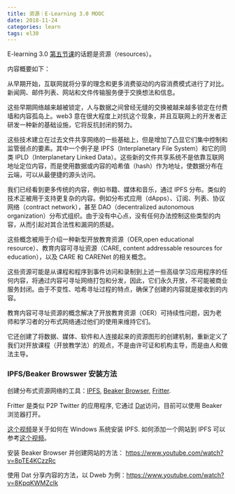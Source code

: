 ```yaml
---
title: 资源｜E-Learning 3.0 MOOC
date: 2018-11-24
categories: learn
tags: el30
---
```


E-learning 3.0 [第五节课](https://el30.mooc.ca/cgi-bin/page.cgi?module=9)的话题是资源（resources）。

内容概要如下：

从早期开始，互联网就将分享的理念和更多消费驱动的内容消费模式进行了对比。新闻网、邮件列表、网站和文件传输服务便于交换想法和信息。

这些早期网络越来越被锁定，人与数据之间曾经无缝的交换被越来越多锁定在付费墙和内容孤岛上。web3 意在很大程度上对抗这个现象，并且互联网上的开发者正研发一种新的基础设施，它将反抗封闭的努力。

这些技术建立在过去文件共享网络的一些基础上，但是增加了凸显它们集中控制和监管弱点的要素。其中一个例子是 IPFS（Interplanetary File System）和它的同类 IPLD（Interplanetary Linked Data）。这些新的文件共享系统不是依靠互联网地址定位内容，而是使用数据或内容的哈希值（hash）作为地址，使数据分布在云端，可以从最便捷的源头访问。

我们已经看到更多传统的内容，例如书籍、媒体和音乐，通过 IPFS 分布。类似的技术正被用于支持更复杂的内容。例如分布式应用（dApps）、订阅、列表、协议网络（contract network），甚至 DAO（decentralized autonomous organization）分布式组织。由于没有中心点，没有任何办法控制这些类型的内容，从而引起对其合法性和漏洞的质疑。

这些概念被用于介绍一种新型开放教育资源（OER,open educational resource）、教育内容可寻址资源（CARE, content addressable resources for education），以及 CARE 和 CARENet 的相关概念。

这些资源可能是从课程和程序到事件访问和录制到上述一些高级学习应用程序的任何内容，将通过内容可寻址网络打包和分发，因此，它们永久开放，不可能被商业服务封闭。由于不变性、哈希寻址过程的特点，确保了创建的内容就是接收到的内容。

教育内容可寻址资源的概念解决了开放教育资源（OER）可持续性问题，因为老师和学习者的分布式网络通过他们的使用来维持它们。

它还创建了将数据、媒体、软件和人连接起来的资源图形的创建机制，重新定义了我们对开放课程（开放教学法）的观点，不是由许可证和机构主导，而是由人和做法主导。

### IPFS/Beaker Browswer 安装方法

创建分布式资源网络的工具：[IPFS](https://docs.ipfs.io/introduction/install/), [Beaker Browser](https://beakerbrowser.com/), [Fritter](https://indieweb.org/Fritter).

Fritter 是类似 P2P Twitter 的应用程序, 它通过 [Dat](https://indieweb.org/Dat)访问，目前可以使用 Beaker 浏览器打开。

[这个视频](https://www.youtube.com/watch?v=q9hUFAlJA94)是关于如何在 Windows 系统安装 IPFS. 如何添加一个网站到 IPFS 可以参考[这个视频](https://www.youtube.com/watch?v=Gm6vqIlOIOU )。

安装 Beaker Browser 并创建网站的方法： https://www.youtube.com/watch?v=8pTE4KCzzRc

使用 Dat 分享内容的方法，以 Dweb 为例：https://www.youtube.com/watch?v=8KpqKWMZcIk
